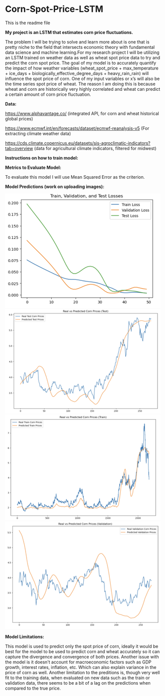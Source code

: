 # Corn-Spot-Price-LSTM


This is the readme file


**My project is an LSTM that estimates corn price fluctuations.**

The problem I will be trying to solve and learn more about is one that is pretty niche to the field that intersects economic theory with fundamental data 
science and machine learning.For my research project I will be utilizing an LSTM trained on weather data as well as wheat spot price data to try and predict the 
corn spot price. The goal of my model is to accurately quantify the impact of how weather variables (wheat_spot_price + max_temperature + ice_days + 
biologically_effective_degree_days + heavy_rain_rain) will influence the spot price of corn. One of my input variables or x’s will also be the
time series spot price of wheat. The reason I am doing this is because wheat and corn are historically very highly correlated and wheat 
can predict a certain amount of corn price fluctuation.


**Data:**

https://www.alphavantage.co/ (integrated API, for corn and wheat historical global prices)

https://www.ecmwf.int/en/forecasts/dataset/ecmwf-reanalysis-v5 (For extracting climate weather data)

https://cds.climate.copernicus.eu/datasets/sis-agroclimatic-indicators?tab=overview (data for agricultural climate indicators, filtered for midwest)

**Instructions on how to train model:**


**Metrics to Evaluate Model:**

To evaluate this model I will use Mean Squared Error as the criterion.


**Model Predictions (work on uploading images):**

![Results](/results4.png)
![Results](/results1.png)
![Results](/results2.png)
![Results](/results3.png)

**Model Limitations:**

This model is used to predict only the spot price of corn, ideally it would be best for the model to be used to predict corn and wheat accurately so it can capture the
divergence and convergence of both prices. Another issue with the model is it doesn't account for macroeconomic factors such as GDP growth, interest rates, inflation, etc.
Which can also explain variance in the price of corn as well. Another limitation to the preditions is, though very well fit to the training data, when evaluated on new data
such as the train or validation data, there seems to be a bit of a lag on the predictions when compared to the true price.







